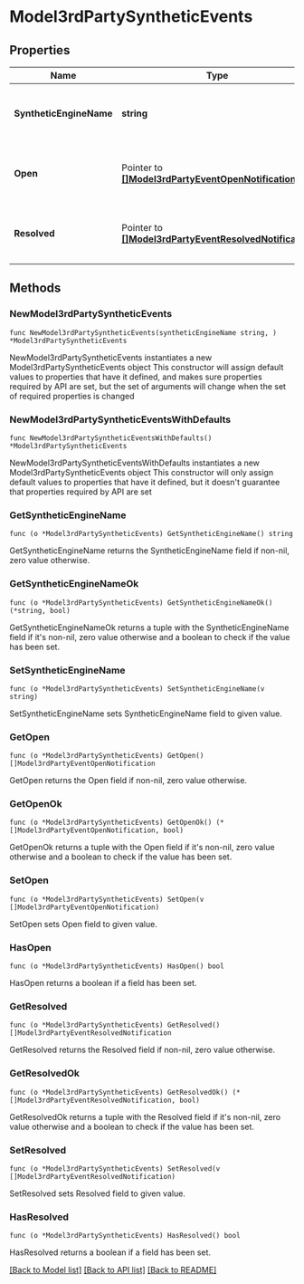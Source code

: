 # Model3rdPartySyntheticEvents

## Properties

Name | Type | Description | Notes
------------ | ------------- | ------------- | -------------
**SyntheticEngineName** | **string** | The type of the third-party synthetic monitor. | 
**Open** | Pointer to [**[]Model3rdPartyEventOpenNotification**](Model3rdPartyEventOpenNotification.md) | The list of open third-party synthetic events. | [optional] 
**Resolved** | Pointer to [**[]Model3rdPartyEventResolvedNotification**](Model3rdPartyEventResolvedNotification.md) | The list of closed third-party synthetic events. | [optional] 

## Methods

### NewModel3rdPartySyntheticEvents

`func NewModel3rdPartySyntheticEvents(syntheticEngineName string, ) *Model3rdPartySyntheticEvents`

NewModel3rdPartySyntheticEvents instantiates a new Model3rdPartySyntheticEvents object
This constructor will assign default values to properties that have it defined,
and makes sure properties required by API are set, but the set of arguments
will change when the set of required properties is changed

### NewModel3rdPartySyntheticEventsWithDefaults

`func NewModel3rdPartySyntheticEventsWithDefaults() *Model3rdPartySyntheticEvents`

NewModel3rdPartySyntheticEventsWithDefaults instantiates a new Model3rdPartySyntheticEvents object
This constructor will only assign default values to properties that have it defined,
but it doesn't guarantee that properties required by API are set

### GetSyntheticEngineName

`func (o *Model3rdPartySyntheticEvents) GetSyntheticEngineName() string`

GetSyntheticEngineName returns the SyntheticEngineName field if non-nil, zero value otherwise.

### GetSyntheticEngineNameOk

`func (o *Model3rdPartySyntheticEvents) GetSyntheticEngineNameOk() (*string, bool)`

GetSyntheticEngineNameOk returns a tuple with the SyntheticEngineName field if it's non-nil, zero value otherwise
and a boolean to check if the value has been set.

### SetSyntheticEngineName

`func (o *Model3rdPartySyntheticEvents) SetSyntheticEngineName(v string)`

SetSyntheticEngineName sets SyntheticEngineName field to given value.


### GetOpen

`func (o *Model3rdPartySyntheticEvents) GetOpen() []Model3rdPartyEventOpenNotification`

GetOpen returns the Open field if non-nil, zero value otherwise.

### GetOpenOk

`func (o *Model3rdPartySyntheticEvents) GetOpenOk() (*[]Model3rdPartyEventOpenNotification, bool)`

GetOpenOk returns a tuple with the Open field if it's non-nil, zero value otherwise
and a boolean to check if the value has been set.

### SetOpen

`func (o *Model3rdPartySyntheticEvents) SetOpen(v []Model3rdPartyEventOpenNotification)`

SetOpen sets Open field to given value.

### HasOpen

`func (o *Model3rdPartySyntheticEvents) HasOpen() bool`

HasOpen returns a boolean if a field has been set.

### GetResolved

`func (o *Model3rdPartySyntheticEvents) GetResolved() []Model3rdPartyEventResolvedNotification`

GetResolved returns the Resolved field if non-nil, zero value otherwise.

### GetResolvedOk

`func (o *Model3rdPartySyntheticEvents) GetResolvedOk() (*[]Model3rdPartyEventResolvedNotification, bool)`

GetResolvedOk returns a tuple with the Resolved field if it's non-nil, zero value otherwise
and a boolean to check if the value has been set.

### SetResolved

`func (o *Model3rdPartySyntheticEvents) SetResolved(v []Model3rdPartyEventResolvedNotification)`

SetResolved sets Resolved field to given value.

### HasResolved

`func (o *Model3rdPartySyntheticEvents) HasResolved() bool`

HasResolved returns a boolean if a field has been set.


[[Back to Model list]](../README.md#documentation-for-models) [[Back to API list]](../README.md#documentation-for-api-endpoints) [[Back to README]](../README.md)


